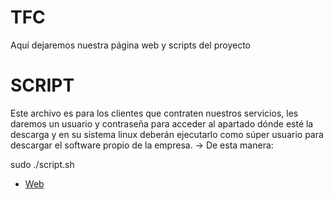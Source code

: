 # TFC
Aquí dejaremos nuestra página web y scripts del proyecto

# SCRIPT
Este archivo es para los clientes que contraten nuestros servicios, les daremos un usuario y contraseña para acceder al apartado dónde esté la descarga y en su sistema linux deberán ejecutarlo como súper usuario para descargar el software propio de la empresa. ->
De esta manera:

sudo ./script.sh
 
 - [Web](./WEB/)
